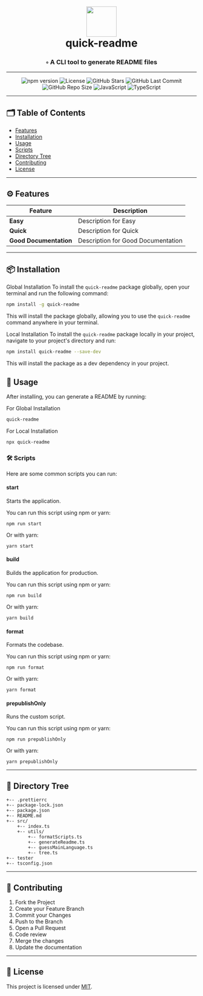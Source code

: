 <div align="center">
<h1 align="center">
<img src="https://i.ibb.co/vD3yPmL/cooltext442097817434540.png" width="80" />
<br>quick-readme
</h1>
<h3>◦ A CLI tool to generate README files</h3>
</div>

---

<div align="center">
<img src="https://img.shields.io/npm/v/quick-readme.svg?style=flat-square" alt="npm version"> <img src="https://img.shields.io/badge/license-MIT-blue.svg?style=flat-square" alt="License"> <img src="https://img.shields.io/github/stars/BankkRoll/quick-readme.svg?style=social" alt="GitHub Stars"> <img src="https://img.shields.io/github/last-commit/BankkRoll/quick-readme.svg?style=flat-square" alt="GitHub Last Commit"> <img src="https://img.shields.io/github/repo-size/BankkRoll/quick-readme.svg?style=flat-square" alt="GitHub Repo Size"> <img src="https://img.shields.io/badge/language-JavaScript-blueviolet.svg?style=flat-square" alt="JavaScript"> <img src="https://img.shields.io/badge/language-TypeScript-blueviolet.svg?style=flat-square" alt="TypeScript"> </div>

</div>

---

## 🗂️ Table of Contents

- [Features](#️-features)
- [Installation](#-installation)
- [Usage](#-usage)
- [Scripts](#-scripts)
- [Directory Tree](#-directory-tree)
- [Contributing](#-contributing)
- [License](#-license)

---

## ⚙️ Features

| Feature                | Description                        |
| ---------------------- | ---------------------------------- |
| **Easy**               | Description for Easy               |
| **Quick**              | Description for Quick              |
| **Good Documentation** | Description for Good Documentation |

---

## 📦 Installation

Global Installation
To install the `quick-readme` package globally, open your terminal and run the following command:

```bash
npm install -g quick-readme
```

This will install the package globally, allowing you to use the `quick-readme` command anywhere in your terminal.

Local Installation
To install the `quick-readme` package locally in your project, navigate to your project's directory and run:

```bash
npm install quick-readme --save-dev
```

This will install the package as a dev dependency in your project.

## 🚀 Usage

After installing, you can generate a README by running:

For Global Installation

```bash
quick-readme
```

For Local Installation

```bash
npx quick-readme
```

### 🛠️ Scripts

Here are some common scripts you can run:

#### start

Starts the application.

You can run this script using npm or yarn:

```shell
npm run start
```

Or with yarn:

```shell
yarn start
```

#### build

Builds the application for production.

You can run this script using npm or yarn:

```shell
npm run build
```

Or with yarn:

```shell
yarn build
```

#### format

Formats the codebase.

You can run this script using npm or yarn:

```shell
npm run format
```

Or with yarn:

```shell
yarn format
```

#### prepublishOnly

Runs the custom script.

You can run this script using npm or yarn:

```shell
npm run prepublishOnly
```

Or with yarn:

```shell
yarn prepublishOnly
```

---

## 🌳 Directory Tree

```text
+-- .prettierrc
+-- package-lock.json
+-- package.json
+-- README.md
+-- src/
    +-- index.ts
    +-- utils/
        +-- formatScripts.ts
        +-- generateReadme.ts
        +-- guessMainLanguage.ts
        +-- tree.ts
+-- tester
+-- tsconfig.json
```

---

## 🤝 Contributing

1. Fork the Project
2. Create your Feature Branch
3. Commit your Changes
4. Push to the Branch
5. Open a Pull Request
6. Code review
7. Merge the changes
8. Update the documentation

---

## 📝 License

This project is licensed under [MIT](./LICENSE).
